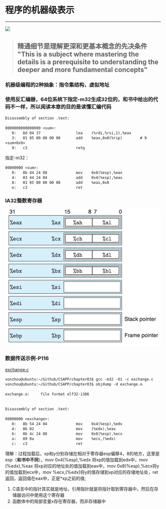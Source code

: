 # 程序的机器级表示
---
![](.jpg)

> ## 精通细节是理解更深和更基本概念的先决条件 "This is a subject where mastering the details is a prerequisite to understanding the deeper and more fundamental concepts"

### 机器级编程的2种抽象：指令集结构，虚拟地址

### 使用反汇编器，64位系统下指定-m32生成32位的，和书中给出的代码不一样，所以阅读本章的目的是读懂汇编代码

```
Disassembly of section .text:

0000000000000000 <sum>:
   0:	8d 04 37             	lea    (%rdi,%rsi,1),%eax
   3:	01 05 00 00 00 00    	add    %eax,0x0(%rip)        # 9 <sum+0x9>
   9:	c3                   	retq   
```
指定-m32：

```
00000000 <sum>:
   0:	8b 44 24 08          	mov    0x8(%esp),%eax
   4:	03 44 24 04          	add    0x4(%esp),%eax
   8:	01 05 00 00 00 00    	add    %eax,0x0
   e:	c3                   	ret    

```

### IA32整数寄存器
![](registers.jpg)

### 数据传送示例-P116
[exchange.c](exchange.c)

```
vonzhou@ubuntu:~/Github/CSAPP/chapter03$ gcc -m32 -O1 -c exchange.c 
vonzhou@ubuntu:~/Github/CSAPP/chapter03$ objdump -d exchange.o 

exchange.o:     file format elf32-i386


Disassembly of section .text:

00000000 <exchange>:
   0:	8b 54 24 04          	mov    0x4(%esp),%edx
   4:	8b 02                	mov    (%edx),%eax
   6:	8b 4c 24 08          	mov    0x8(%esp),%ecx
   a:	89 0a                	mov    %ecx,(%edx)
   c:	c3                   	ret    
```

理解：过程加载后，xp和y分别存储在相对于寄存器esp偏移4，8的地方，这里是esp（**和书中不同**），mov    0x4(%esp),%edx 将xp的值加载到edx中，mov    (%edx),%eax 将xp对应的地址处的值加载到eax中，mov    0x8(%esp),%ecx将y的值加载到ecx中，mov    %ecx,(%edx)将y的值存储到xp对应的存储地址处，ret返回，返回值在eax中，正是*xp之前的值;

1. C语言中的指针其实就是地址，引用指针就是将指针取到寄存器中，然后在存储器访问中使用这个寄存器
2. 函数体中的局部变量x存在寄存器，而非存储器中


### 










